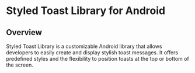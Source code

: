 
# Styled Toast Library for Android


## Overview

Styled Toast Library is a customizable Android library that allows developers to easily create and display stylish toast messages. It offers predefined styles and the flexibility to position toasts at the top or bottom of the screen.
